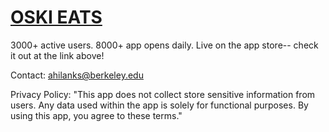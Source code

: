 # [OSKI EATS](https://apps.apple.com/us/app/oski-eats/id6741076699)

3000+ active users. 8000+ app opens daily. Live on the app store-- check it out at the link above!

Contact:
ahilanks@berkeley.edu

Privacy Policy:
"This app does not collect store sensitive information from users. Any data used within the app is solely for functional purposes. By using this app, you agree to these terms."
